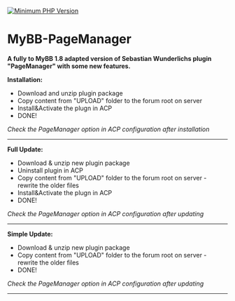 [![Minimum PHP Version](https://img.shields.io/badge/php-%20>%3D5.4%20-blue.svg?style=flat-square)](https://php.net/)

# MyBB-PageManager
**A fully to MyBB 1.8 adapted version of Sebastian Wunderlichs plugin "PageManager" with some new features.**

**Installation:**
* Download and unzip plugin package
* Copy content from "UPLOAD" folder to the forum root on server
* Install&Activate the plugn in ACP
* DONE!

*Check the PageManager option in ACP configuration after installation*

----------------------------------------
**Full Update:**
* Download & unzip new plugin package
* Uninstall plugin in ACP
* Copy content from "UPLOAD" folder to the forum root on server - rewrite the older files
* Install&Activate the plugn in ACP
* DONE!

*Check the PageManager option in ACP configuration after updating*

-----------------------------------------
**Simple Update:**
* Download & unzip new plugin package
* Copy content from "UPLOAD" folder to the forum root on server - rewrite the older files
* DONE!

*Check the PageManager option in ACP configuration after updating*

---------------------------------------


